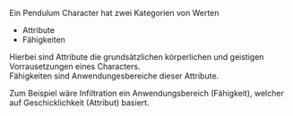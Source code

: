 Ein Pendulum Character hat zwei Kategorien von Werten
- Attribute
- Fähigkeiten

Hierbei sind Attribute die grundsätzlichen körperlichen und geistigen Vorrausetzungen eines Characters.  
Fähigkeiten sind Anwendungesbereiche dieser Attribute. 

Zum Beispiel wäre Infiltration ein Anwendungsbereich (Fähigkeit), welcher auf Geschicklichkeit (Attribut) basiert.